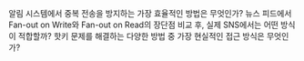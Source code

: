 알림 시스템에서 중복 전송을 방지하는 가장 효율적인 방법은 무엇인가?
뉴스 피드에서 Fan-out on Write와 Fan-out on Read의 장단점 비교 후, 실제 SNS에서는 어떤 방식이 적합할까?
핫키 문제를 해결하는 다양한 방법 중 가장 현실적인 접근 방식은 무엇인가?
